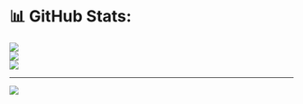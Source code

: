 # 📊 GitHub Stats:
![](https://github-readme-stats.vercel.app/api?username=Trk099&theme=dark&hide_border=false&include_all_commits=false&count_private=false)<br/>
![](https://github-readme-streak-stats.herokuapp.com/?user=Trk099&theme=dark&hide_border=false)<br/>
![](https://github-readme-stats.vercel.app/api/top-langs/?username=Trk099&theme=dark&hide_border=false&include_all_commits=false&count_private=false&layout=compact)

---
[![](https://visitcount.itsvg.in/api?id=Trk099&icon=0&color=0)](https://visitcount.itsvg.in)

<!-- Proudly created with GPRM ( https://gprm.itsvg.in ) -->
